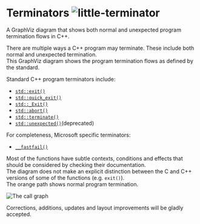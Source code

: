 Terminators ![little-terminator](images/terminator_robot.png)
===========

A GraphViz diagram that shows both normal and unexpected program termination flows in C++. 

There are multiple ways a C++ program may terminate. These include both normal and unexpected termination.  
This GraphViz diagram shows the program termination flows as defined by the standard. 

Standard C++ program terminators include:
* [`std::exit()`](http://en.cppreference.com/w/cpp/utility/program/exit)
* [`std::quick_exit()`](http://en.cppreference.com/w/cpp/utility/program/quick_exit)
* [`std::_Exit()`](http://en.cppreference.com/w/cpp/utility/program/_Exit)
* [`std::abort()`](http://en.cppreference.com/w/cpp/utility/program/abort)
* [`std::terminate()`](http://en.cppreference.com/w/cpp/error/terminate)
* [`std::unexpected()`](http://en.cppreference.com/w/cpp/error/unexpected)(deprecated)

For completeness, Microsoft specific terminators:
* [`__fastfail()`](https://msdn.microsoft.com/en-us/library/dn774154.aspx)


Most of the functions have subtle contexts, conditions and effects that should be considered by checking their documentation.  
The diagram does not make an explicit distinction between the C and C++ versions of some of the functions (e.g. `exit()`).  
The orange path shows normal program termination.

![The call graph](https://cdn.rawgit.com/adishavit/Terminators/master/termination_graph.svg)

Corrections, additions, updates and layout improvements will be gladly accepted.
